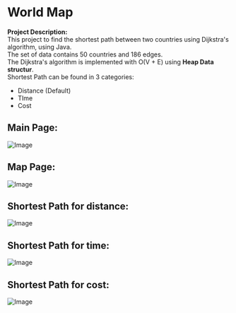 # World Map
**Project Description:**  
This project to find the shortest path between two countries using Dijkstra's algorithm, using Java.  
The set of data contains 50 countries and 186 edges.  
The Dijkstra's algorithm is implemented with O(V + E) using **Heap Data structur**.  
Shortest Path can be found in 3 categories:
  - Distance (Default)
  - TIme
  - Cost  

## Main Page:
![Image](https://github.com/user-attachments/assets/6f14080e-f752-4d12-98f1-19b957712067)

## Map Page:
![Image](https://github.com/user-attachments/assets/f1b25b90-9fe3-42fc-b330-d93b785f7b66)

## Shortest Path for distance:
![Image](https://github.com/user-attachments/assets/ce56a532-9f12-4d49-a4e9-9bb496976332)

## Shortest Path for time:
![Image](https://github.com/user-attachments/assets/2e5d78f9-e2aa-4f74-9f49-dda85b765664)

## Shortest Path for cost:
![Image](https://github.com/user-attachments/assets/f7ec754f-8ad7-418e-bea3-97d44a4880e1)
